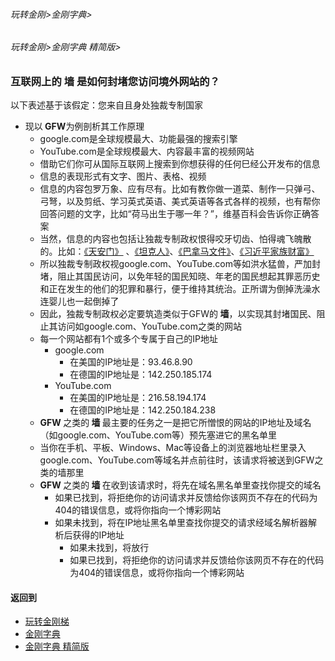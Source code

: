 ###### 玩转金刚>金刚字典>
###### 玩转金刚>金刚字典 精简版>
### 互联网上的 墙 是如何封堵您访问境外网站的？
以下表述基于该假定：您来自且身处独裁专制国家
- 现以<strong> GFW</strong>为例剖析其工作原理
  - google.com是全球规模最大、功能最强的搜索引擎
  - YouTube.com是全球规模最大、内容最丰富的视频网站
  - 借助它们你可从国际互联网上搜索到你想获得的任何巳经公开发布的信息
  - 信息的表现形式有文字、图片、表格、视频
  - 信息的内容包罗万象、应有尽有。比如有教你做一道菜、制作一只弹弓、弓弩，以及剪纸、学习英式英语、美式英语等各式各样的视频，也有帮你回答问题的文字，比如“荷马出生于哪一年？”，维基百科会告诉你正确答案
  - 当然，信息的内容也包括让独裁专制政权恨得咬牙切齿、怕得魂飞魄散的。比如：[《天安门》](https://youtu.be/uyauJ34d2K0) 、[《坦克人》](https://youtu.be/fHMZmthg-Vk)、[《巴拿马文件》](https://youtu.be/YMMP6kt2J9g)、[《习近平家族财富》](https://youtu.be/s__XuLalzy4)
  - 所以独裁专制政权视google.com、YouTube.com等如洪水猛兽，严加封堵，阻止其国民访问，以免年轻的国民知晓、年老的国民想起其罪恶历史和正在发生的他们的犯罪和暴行，便于维持其统治。正所谓为倒掉洗澡水连婴儿也一起倒掉了
  - 因此，独裁专制政权必定要筑造类似于GFW的<Strong> 墙</Strong>，以实现其封堵国民、阻止其访问如google.com、YouTube.com之类的网站
  - 每一个网站都有1个或多个专属于自己的IP地址
    - google.com
      - 在美国的IP地址是：93.46.8.90
      - 在德国的IP地址是：142.250.185.174
    - YouTube.com
      - 在美国的IP地址是：216.58.194.174
      - 在德国的IP地址是：142.250.184.238
  - <Strong> GFW </Strong>之类的<Strong> 墙 </Strong>最主要的任务之一是把它所憎恨的网站的IP地址及域名（如google.com、YouTube.com等）预先塞进它的黑名单里
  - 当你在手机、平板、Windows、Mac等设备上的浏览器地址栏里录入google.com、YouTube.com等域名并点前往时，该请求将被送到GFW之类的墙那里
  - <Strong> GFW </Strong>之类的<Strong> 墙 </Strong>在收到该请求时，将先在域名黑名单里查找你提交的域名
    - 如果已找到，将拒绝你的访问请求并反馈给你该网页不存在的代码为404的错误信息，或将你指向一个博彩网站
    - 如果未找到，将在IP地址黑名单里查找你提交的请求经域名解析器解析后获得的IP地址
      - 如果未找到，将放行
      - 如果已找到，将拒绝你的访问请求并反馈给你该网页不存在的代码为404的错误信息，或将你指向一个博彩网站


#### 返回到
- [玩转金刚梯](https://github.com/a2zitpro/web/blob/master/LadderFree/A.md)
- [金刚字典](https://github.com/a2zitpro/web/blob/master/LadderFree/kkDictionary/KKDictionary.md)
- [金刚字典 精简版](https://github.com/a2zitpro/web/blob/master/LadderFree/kkDictionary/KKDictionaryShortVersion.md)


